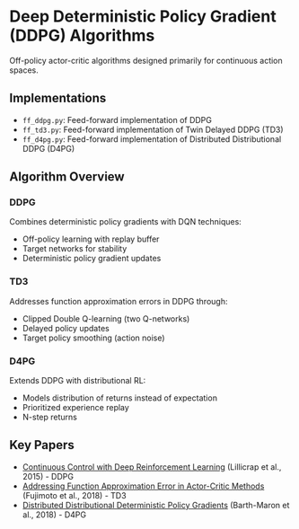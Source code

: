 # Deep Deterministic Policy Gradient (DDPG) Algorithms

Off-policy actor-critic algorithms designed primarily for continuous action spaces.

## Implementations
- `ff_ddpg.py`: Feed-forward implementation of DDPG
- `ff_td3.py`: Feed-forward implementation of Twin Delayed DDPG (TD3)
- `ff_d4pg.py`: Feed-forward implementation of Distributed Distributional DDPG (D4PG)

## Algorithm Overview

### DDPG
Combines deterministic policy gradients with DQN techniques:
- Off-policy learning with replay buffer
- Target networks for stability
- Deterministic policy gradient updates

### TD3
Addresses function approximation errors in DDPG through:
- Clipped Double Q-learning (two Q-networks)
- Delayed policy updates
- Target policy smoothing (action noise)

### D4PG
Extends DDPG with distributional RL:
- Models distribution of returns instead of expectation
- Prioritized experience replay
- N-step returns

## Key Papers
- [Continuous Control with Deep Reinforcement Learning](https://arxiv.org/abs/1509.02971) (Lillicrap et al., 2015) - DDPG
- [Addressing Function Approximation Error in Actor-Critic Methods](https://arxiv.org/abs/1802.09477) (Fujimoto et al., 2018) - TD3
- [Distributed Distributional Deterministic Policy Gradients](https://arxiv.org/abs/1804.08617) (Barth-Maron et al., 2018) - D4PG 